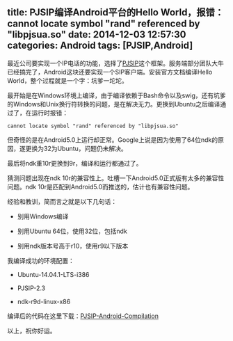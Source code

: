 title: PJSIP编译Android平台的Hello World，报错：cannot locate symbol "rand" referenced by "libpjsua.so"
date: 2014-12-03 12:57:30
categories: Android
tags: [PJSIP,Android]
---
最近公司要实现一个IP电话的功能，选择了[PJSIP](http://www.pjsip.org/)这个框架。服务端部分团队大牛已经搞完了，Android这块还要实现一个SIP客户端。安装官方文档编译Hello World，整个过程就是一个字：坑爹一坨坨。

最开始是在Windows环境上编译，由于编译依赖于Bash命令以及swig，还有坑爹的Windows和Unix换行符转换的问题，是在解决无力。更换到Ubuntu之后编译通过了，在运行时报错：

```cannot locate symbol "rand" referenced by "libpjsua.so"```

但奇怪的是在Android5.0上运行却正常。Google上说是因为使用了64位ndk的原因，遂更换为32为Ubuntu，问题仍未解决。

最后将ndk重10r更换到9r，编译和运行都通过了。

猜测问题出现在ndk 10r的兼容性上。吐槽一下Android5.0正式版有太多的兼容性问题。ndk 10r是匹配到Android5.0而推送的，估计也有兼容性问题。

经验和教训，简而言之就是以下几句话：

- 别用Windows编译

- 别用Ubuntu 64位，使用32位，包括ndk

- 别用ndk版本号高于r10，使用r9以下版本

我编译成功的环境配置：

- Ubuntu-14.04.1-LTS-i386

- PJSIP-2.3

- ndk-r9d-linux-x86

编译后的代码在这里下载：[PJSIP-Android-Compilation](https://github.com/TakWolf/PJSIP-Android-Compilation)

以上，祝你好运。